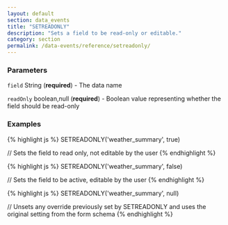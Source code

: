 ```yaml
---
layout: default
section: data_events
title: "SETREADONLY"
description: "Sets a field to be read-only or editable."
category: section
permalink: /data-events/reference/setreadonly/
---
```


### Parameters

`field` String (__required__) - The data name

`readOnly` boolean,null (__required__) - Boolean value representing whether the field should be read-only

### Examples

{% highlight js %}
SETREADONLY('weather_summary', true)

// Sets the field to read only, not editable by the user
{% endhighlight %}


{% highlight js %}
SETREADONLY('weather_summary', false)

// Sets the field to be active, editable by the user
{% endhighlight %}


{% highlight js %}
SETREADONLY('weather_summary', null)

// Unsets any override previously set by SETREADONLY and uses the original setting from the form schema
{% endhighlight %}